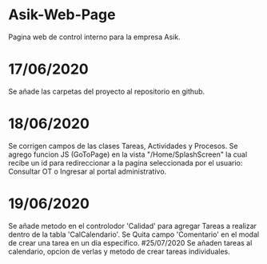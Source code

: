 # Asik-Web-Page
Pagina web de control interno para la empresa Asik.

# 17/06/2020
Se añade las carpetas del proyecto al repositorio en github.

# 18/06/2020
Se corrigen campos de las clases Tareas, Actividades y Procesos.
Se agrego funcion JS (GoToPage) en la vista "/Home/SplashScreen" la cual recibe un id para redireccionar a la pagina seleccionada por el usuario: Consultar OT o Ingresar al portal administrativo.
# 19/06/2020
Se añade metodo en el controlodor 'Calidad' para agregar Tareas a realizar dentro de la tabla 'CalCalendario'.
Se Quita campo 'Comentario' en el modal de crear una tarea en un dia especifico.
#25/07/2020
Se añaden tareas al calendario, opcion de verlas y metodo de crear tareas individuales.